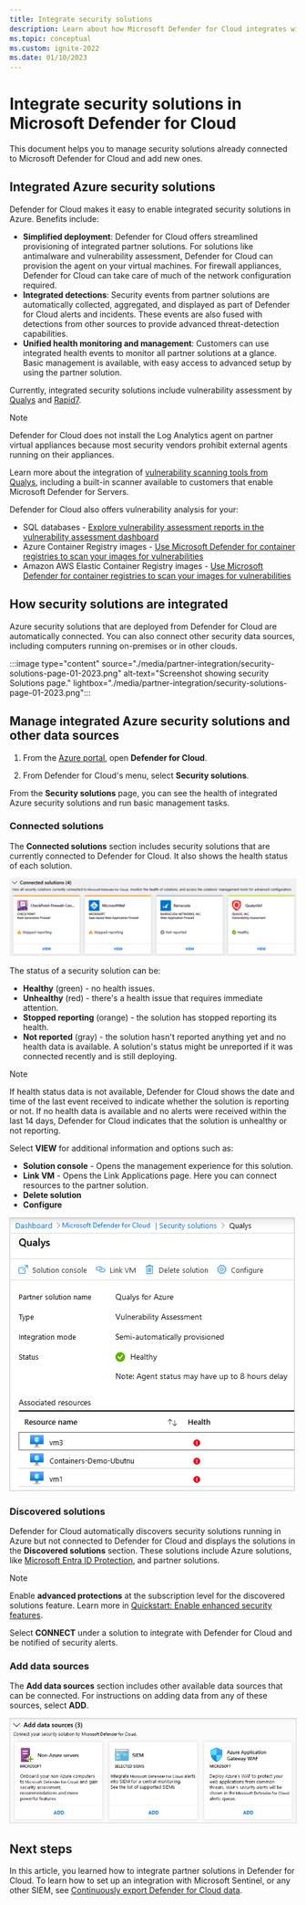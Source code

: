 ```yaml
---
title: Integrate security solutions
description: Learn about how Microsoft Defender for Cloud integrates with partners to enhance the overall security of your Azure resources.
ms.topic: conceptual
ms.custom: ignite-2022
ms.date: 01/10/2023
---
```


# Integrate security solutions in Microsoft Defender for Cloud

This document helps you to manage security solutions already connected to Microsoft Defender for Cloud and add new ones.

## Integrated Azure security solutions
Defender for Cloud makes it easy to enable integrated security solutions in Azure. Benefits include:

- **Simplified deployment**: Defender for Cloud offers streamlined provisioning of integrated partner solutions. For solutions like antimalware and vulnerability assessment, Defender for Cloud can provision the agent on your virtual machines. For firewall appliances, Defender for Cloud can take care of much of the network configuration required.
- **Integrated detections**: Security events from partner solutions are automatically collected, aggregated, and displayed as part of Defender for Cloud alerts and incidents. These events are also fused with detections from other sources to provide advanced threat-detection capabilities.
- **Unified health monitoring and management**: Customers can use integrated health events to monitor all partner solutions at a glance. Basic management is available, with easy access to advanced setup by using the partner solution.

Currently, integrated security solutions include vulnerability assessment by [Qualys](https://www.qualys.com/public-cloud/#azure) and [Rapid7](https://www.rapid7.com/products/insightvm/).

> [!NOTE]
> Defender for Cloud does not install the Log Analytics agent on partner virtual appliances because most security vendors prohibit external agents running on their appliances.

Learn more about the integration of [vulnerability scanning tools from Qualys](deploy-vulnerability-assessment-vm.md), including a built-in scanner available to customers that enable Microsoft Defender for Servers.

Defender for Cloud also offers vulnerability analysis for your:

- SQL databases - [Explore vulnerability assessment reports in the vulnerability assessment dashboard](defender-for-sql-on-machines-vulnerability-assessment.md#explore-vulnerability-assessment-reports)
- Azure Container Registry images - [Use Microsoft Defender for container registries to scan your images for vulnerabilities](defender-for-containers-vulnerability-assessment-azure.md)
- Amazon AWS Elastic Container Registry images - [Use Microsoft Defender for container registries to scan your images for vulnerabilities](defender-for-containers-vulnerability-assessment-elastic.md)

## How security solutions are integrated
Azure security solutions that are deployed from Defender for Cloud are automatically connected. You can also connect other security data sources, including computers running on-premises or in other clouds.

:::image type="content" source="./media/partner-integration/security-solutions-page-01-2023.png" alt-text="Screenshot showing security Solutions page." lightbox="./media/partner-integration/security-solutions-page-01-2023.png":::

## Manage integrated Azure security solutions and other data sources

1. From the [Azure portal](https://azure.microsoft.com/features/azure-portal/), open **Defender for Cloud**.

1. From Defender for Cloud's menu, select **Security solutions**.

From the **Security solutions** page, you can see the health of integrated Azure security solutions and run basic management tasks.

### Connected solutions

The **Connected solutions** section includes security solutions that are currently connected to Defender for Cloud. It also shows the health status of each solution.  

![Connected solutions.](./media/partner-integration/connected-solutions.png)

The status of a security solution can be:

* **Healthy** (green) - no health issues.
* **Unhealthy** (red) - there's a health issue that requires immediate attention.
* **Stopped reporting** (orange) - the solution has stopped reporting its health.
* **Not reported** (gray) - the solution hasn't reported anything yet and no health data is available. A solution's status might be unreported if it was connected recently and is still deploying.

> [!NOTE]
> If health status data is not available, Defender for Cloud shows the date and time of the last event received to indicate whether the solution is reporting or not. If no health data is available and no alerts were received within the last 14 days, Defender for Cloud indicates that the solution is unhealthy or not reporting.
>
>

Select **VIEW** for additional information and options such as:

   - **Solution console** - Opens the management experience for this solution.
   - **Link VM** - Opens the Link Applications page. Here you can connect resources to the partner solution.
   - **Delete solution**
   - **Configure**

   ![Partner solution detail.](./media/partner-integration/partner-solutions-detail.png)


### Discovered solutions

Defender for Cloud automatically discovers security solutions running in Azure but not connected to Defender for Cloud and displays the solutions in the **Discovered solutions** section. These  solutions include Azure solutions, like [Microsoft Entra ID Protection](../active-directory/identity-protection/overview-identity-protection.md), and partner solutions.

> [!NOTE]
> Enable **advanced protections** at the subscription level for the discovered solutions feature. Learn more in [Quickstart: Enable enhanced security features](enable-enhanced-security.md).

Select **CONNECT** under a solution to integrate with Defender for Cloud and be notified of security alerts.

### Add data sources

The **Add data sources** section includes other available data sources that can be connected. For instructions on adding data from any of these sources, select **ADD**.

![Data sources.](./media/partner-integration/add-data-sources.png)



## Next steps

In this article, you learned how to integrate partner solutions in Defender for Cloud. To learn how to set up an integration with Microsoft Sentinel, or any other SIEM, see [Continuously export Defender for Cloud data](continuous-export.md).
